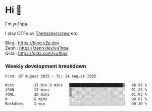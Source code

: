 # Hi 👋

I'm yu1hpa.

I play CTFs w/ [Thehackerscrew](https://www.thehackerscrew.team/) etc.

Blog : https://blog.y2a.dev  
Zenn : https://zenn.dev/yu1hpa  
Qiita : https://qiita.com/yu1hpa  

### Weekly development breakdown

<!--START_SECTION:waka-->

```txt
From: 07 August 2025 - To: 14 August 2025

Rust         17 hrs 9 mins   ████████████████████████▒   96.93 %
JSON         13 mins         ▒░░░░░░░░░░░░░░░░░░░░░░░░   01.25 %
TOML         10 mins         ▒░░░░░░░░░░░░░░░░░░░░░░░░   01.03 %
D            6 mins          ░░░░░░░░░░░░░░░░░░░░░░░░░   00.61 %
Markdown     1 min           ░░░░░░░░░░░░░░░░░░░░░░░░░   00.10 %
```

<!--END_SECTION:waka-->

